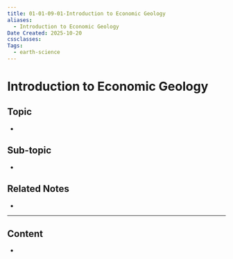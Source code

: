 ```yaml
---
title: 01-01-09-01-Introduction to Economic Geology
aliases:
  - Introduction to Economic Geology
Date Created: 2025-10-20
cssclasses:
Tags:
  - earth-science
---
```


# Introduction to Economic Geology

## Topic

-

## Sub-topic

-

## Related Notes

-

---

## Content

-
